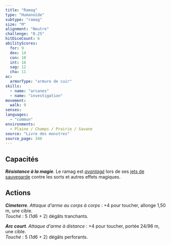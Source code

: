 ```yaml
---
title: "Ramag"
type: "Humanoïde"
subtype: "ramag"
size: "M"
alignment: "Neutre"
challenge: "0.25"
hitDiceCount: 6
abilityScores:
  for: 9
  dex: 14
  con: 10
  int: 16
  sag: 12
  cha: 11
ac: 
  armorType: "armure de cuir"
skills: 
  - name: "arcanes"
  - name: "investigation"
movement: 
  walk: 9
senses: 
languages: 
  - "commun"
environments:
  - Plaine / Champs / Prairie / Savane
source: "Livre des monstres"
source_page: 346
---
```

## Capacités
_**Résistance à la magie**_. Le ramag est [_avantagé_](/utiliser-les-caracteristiques/#avantage-et-desavantage) lors de ses [jets de sauvegarde](/utiliser-les-caracteristiques/#jets-de-sauvegarde) contre les sorts et autres effets magiques.

## Actions
_**Cimeterre**_. _Attaque d'arme au corps à corps_ : +4 pour toucher, allonge 1,50 m, une cible.  
_Touché_ : 5 (1d6 + 2) dégâts tranchants.

_**Arc court**_. _Attaque d'arme à distance_ : +4 pour toucher, portée 24/96 m, une cible.  
_Touché_ : 5 (1d6 + 2) dégâts perforants.

